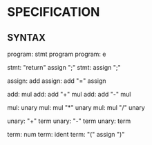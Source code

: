 SPECIFICATION
=================


SYNTAX
----------

program: stmt program
program: e

stmt: "return" assign ";"
stmt: assign ";"

assign: add
assign: add "=" assign

add: mul
add: add "+" mul
add: add "-" mul

mul: unary
mul: mul "*" unary
mul: mul "/" unary

unary: "+" term
unary: "-" term
unary: term

term: num
term: ident
term: "(" assign ")"

